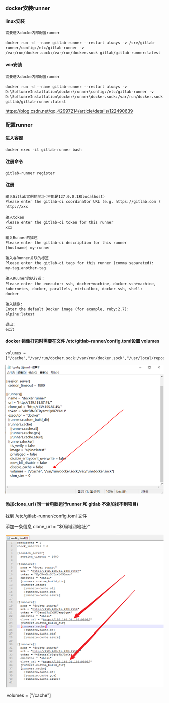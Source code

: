 ### docker安装runner

#### linux安装

```
需要进入docke内部配置runner

docker run -d --name gitlab-runner --restart always -v /srv/gitlab-runner/config:/etc/gitlab-runner -v /var/run/docker.sock:/var/run/docker.sock gitlab/gitlab-runner:latest
```

#### win安装

```
需要进入docke内部配置runner

docker run -d --name gitlab-runner --restart always -v D:\SoftwareInstallation\docker\runner\config:/etc/gitlab-runner -v D:\SoftwareInstallation\docker\runner\docker.sock:/var/run/docker.sock  gitlab/gitlab-runner:latest
```

https://blog.csdn.net/qq_42997214/article/details/122490639

### 配置runner 

#### 进入容器

```
docker exec -it gitlab-runner bash
```

#### 注册命令

```
gitlab-runner register
```

#### 注册

```
输入Gitlab实例的地址(不能是127.0.0.1和localhost)
Please enter the gitlab-ci coordinator URL (e.g. https://gitlab.com )
http://xxx

输入token
Please enter the gitlab-ci token for this runner
xxx

输入Runner的描述
Please enter the gitlab-ci description for this runner
[hostname] my-runner

输入与Runner关联的标签
Please enter the gitlab-ci tags for this runner (comma separated):
my-tag,another-tag

输入Ruuner的执行者：
Please enter the executor: ssh, docker+machine, docker-ssh+machine, kubernetes, docker, parallels, virtualbox, docker-ssh, shell:
docker

输入镜像:
Enter the default Docker image (for example, ruby:2.7):
alpine:latest

退出:
exit
```

#### docker 镜像打包时需要在文件 /etc/gitlab-runner/config.toml设置 volumes

```
volumes = ["/cache","/var/run/docker.sock:/var/run/docker.sock","/usr/local/repos/gradle:/usr/local/repos/gradle"]
```

![1652625303133](mdimg/docker%20%E5%AE%89%E8%A3%85runner/1652625303133.png)

#### 添加clone_url (同一台电脑运行runner 和 gitlab 不添加找不到项目)

找到 /etc/gitlab-runner/config.toml  文件

添加一条信息 clone_url = "${局域网地址}"

![1651419273258](mdimg/docker%20%E5%AE%89%E8%A3%85runner/1651419273258.png)

​    volumes = ["/cache"]